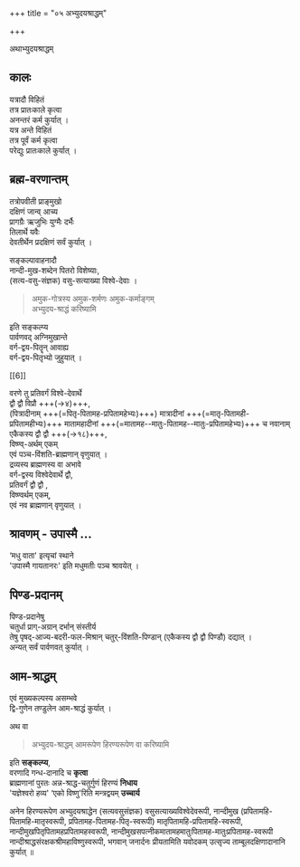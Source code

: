 +++
title = "०५ अभ्युदयश्राद्धम्"

+++

अथाभ्युदयश्राद्धम्

## कालः
यत्रादौ विहितं  
तत्र प्रातःकाले कृत्वा  
अनन्तरं कर्म कुर्यात् ।  
यत्र अन्ते विहितं  
तत्र पूर्वं कर्म कृत्वा  
परेद्युः प्रातःकाले कुर्यात् । 

## ब्रह्म-वरणान्तम्
तत्रोपवीती प्राङ्मुखो  
दक्षिणं जान्व् आच्य  
प्रागग्रैः ऋजुभिः युग्मैः दर्भैः  
तिलार्थे यवैः  
देवतीर्थेन प्रदक्षिणं सर्वं कुर्यात् ।  

सङ्कल्पावाहनादौ  
नान्दी-मुख-शब्देन पितरो विशेष्याः,  
(सत्य-वसु-संज्ञक) वसु-सत्याख्या विश्वे-देवाः ।  

> अमुक-गोत्रस्य अमुक-शर्मणः अमुक-कर्माङ्गम्  
> अभ्युदय-श्राद्धं करिष्यामि 

इति सङ्कल्प्य  
पार्वणवद् अग्निमुखान्ते  
वर्ग-द्वय-पितॄन् आवाह्य  
वर्ग-द्वय-पितृभ्यो जुहुयात् । 

[[6]]

वरणे तु प्रतिवर्गं विश्वे-देवार्थे  
द्वौ द्वौ विप्रौ +++(→४)+++,  
(पित्रादीनाम् +++(=पितृ-पितामह-प्रपितामहेभ्यः)+++) मात्रादीनां +++(=मातृ-पितामही-प्रपितामहीभ्यः)+++ मातामहादीनां +++(=मातामह--मातुः-पितामह--मातुः-प्रपितामहेभ्यः)+++ च नवानाम्  
एकैकस्य द्वौ द्वौ +++(→१८)+++,  
विष्ण्व्-अर्थम् एकम्  
एवं पञ्च-विंशति-ब्राह्मणान् वृणुयात् ।  
द्रव्यस्य ब्राह्मणस्य वा अभावे  
वर्ग-द्वस्य विश्वेदेवार्थे द्वौ,  
प्रतिवर्गं द्वौ द्वौ ,  
विष्ण्वर्थम् एकम्,  
एवं नव ब्राह्मणान् वृणुयात् ।  

## श्रावणम् - उपास्मै …
‘मधु वाता' इत्यृचां स्थाने  
'उपास्मै गायतानरः' इति मधुमतीः पञ्च श्रावयेत् ।  

<div class="js_include" url="/vedAH_Rk/shAkalam/saMhitA/vishvAsa-prastutiH/09/011_1-5_upAsmai_madhumatIH"  newLevelForH1="5" includeTitle="false"> </div>  


## पिण्ड-प्रदानम्
पिण्ड-प्रदानेषु  
चतुर्धा प्राग्-अग्रान् दर्भान् संस्तीर्य  
तेषु पृषद्-आज्य-बदरी-फल-मिश्रान् चतुर्-विंशति-पिण्डान् (एकैकस्य द्वौ द्वौ पिण्डौ) दद्यात् ।  
अन्यत् सर्वं पार्वणवत् कुर्यात् ।  

## आम-श्राद्धम्
एवं मुख्यकल्पस्य असम्भवे  
द्वि-गुणेन तण्डुलेन आम-श्राद्धं कुर्यात् ।  

अथ वा 

> अभ्युदय-श्राद्धम् आमरूपेण हिरण्यरूपेण वा करिष्यामि  

इति **सङ्कल्प्य**,  
वरणादि गन्ध-दानादि च **कृत्वा**  
ब्राह्मणानां पुरतः अन्न-श्राद्ध-चतुर्गुणं हिरण्यं **निधाय**  
'यज्ञेश्वरो हव्य' ‘एको विष्णु'रिति मन्त्रद्वयम् **उच्चार्य** 



अनेन हिरण्यरूपेण अभ्युदयश्राद्धेन (सत्यवसुसंज्ञक) वसुसत्याख्यविश्वेदेवरूपी, नान्दीमुख (प्रपितामहि-पितामहि-मातृस्वरूपी, प्रपितामह-पितामह-पितृ-स्वरूपी) मातृपितामहि-प्रपितामहि-स्वरूपी, नान्दीमुखपितृपितामहप्रपितामहस्वरूपी, नान्दीमुखसपत्नीकमातामहमातुःपितामह-मातुःप्रपितामह-स्वरूपी नान्दीश्राद्धसंरक्षकश्रीमहाविष्णुस्वरूपी, भगवान् जनार्दनः प्रीयतामिति यवोदकम् उत्सृज्य ताम्बूलदक्षिणादानानि कुर्यात् ॥
